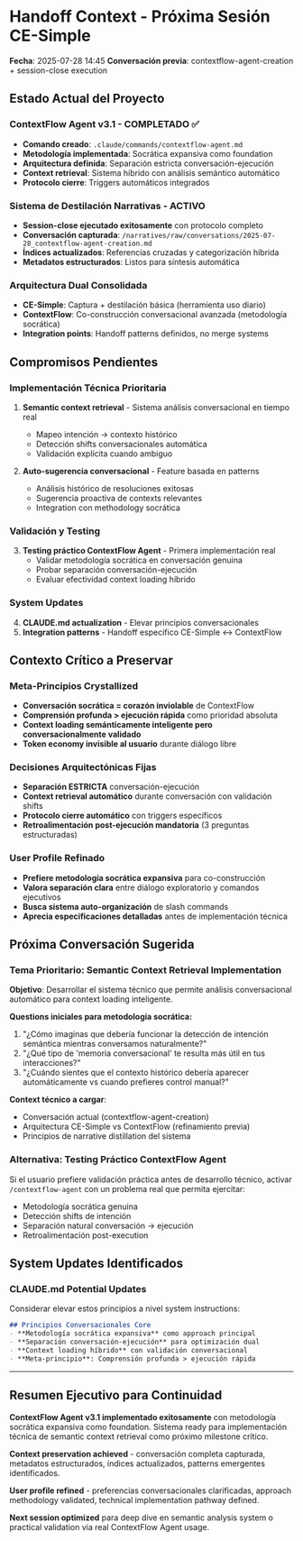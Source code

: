 # Handoff Context - Próxima Sesión CE-Simple

**Fecha**: 2025-07-28 14:45
**Conversación previa**: contextflow-agent-creation + session-close execution

## Estado Actual del Proyecto

### ContextFlow Agent v3.1 - COMPLETADO ✅
- **Comando creado**: `.claude/commands/contextflow-agent.md`
- **Metodología implementada**: Socrática expansiva como foundation
- **Arquitectura definida**: Separación estricta conversación-ejecución
- **Context retrieval**: Sistema híbrido con análisis semántico automático
- **Protocolo cierre**: Triggers automáticos integrados

### Sistema de Destilación Narrativas - ACTIVO
- **Session-close ejecutado exitosamente** con protocolo completo
- **Conversación capturada**: `/narratives/raw/conversations/2025-07-28_contextflow-agent-creation.md`
- **Índices actualizados**: Referencias cruzadas y categorización híbrida
- **Metadatos estructurados**: Listos para síntesis automática

### Arquitectura Dual Consolidada
- **CE-Simple**: Captura + destilación básica (herramienta uso diario)
- **ContextFlow**: Co-construcción conversacional avanzada (metodología socrática)
- **Integration points**: Handoff patterns definidos, no merge systems

## Compromisos Pendientes

### Implementación Técnica Prioritaria
1. **Semantic context retrieval** - Sistema análisis conversacional en tiempo real
   - Mapeo intención → contexto histórico
   - Detección shifts conversacionales automática
   - Validación explícita cuando ambiguo

2. **Auto-sugerencia conversacional** - Feature basada en patterns
   - Análisis histórico de resoluciones exitosas
   - Sugerencia proactiva de contexts relevantes
   - Integration con methodology socrática

### Validación y Testing
3. **Testing práctico ContextFlow Agent** - Primera implementación real
   - Validar metodología socrática en conversación genuina
   - Probar separación conversación-ejecución
   - Evaluar efectividad context loading híbrido

### System Updates
4. **CLAUDE.md actualization** - Elevar principios conversacionales
5. **Integration patterns** - Handoff específico CE-Simple ↔ ContextFlow

## Contexto Crítico a Preservar

### Meta-Principios Crystallized
- **Conversación socrática = corazón inviolable** de ContextFlow
- **Comprensión profunda > ejecución rápida** como prioridad absoluta
- **Context loading semánticamente inteligente pero conversacionalmente validado**
- **Token economy invisible al usuario** durante diálogo libre

### Decisiones Arquitectónicas Fijas
- **Separación ESTRICTA** conversación-ejecución
- **Context retrieval automático** durante conversación con validación shifts
- **Protocolo cierre automático** con triggers específicos
- **Retroalimentación post-ejecución mandatoria** (3 preguntas estructuradas)

### User Profile Refinado
- **Prefiere metodología socrática expansiva** para co-construcción
- **Valora separación clara** entre diálogo exploratorio y comandos ejecutivos
- **Busca sistema auto-organización** de slash commands
- **Aprecia especificaciones detalladas** antes de implementación técnica

## Próxima Conversación Sugerida

### Tema Prioritario: **Semantic Context Retrieval Implementation**

**Objetivo**: Desarrollar el sistema técnico que permite análisis conversacional automático para context loading inteligente.

**Questions iniciales para metodología socrática:**
1. "¿Cómo imaginas que debería funcionar la detección de intención semántica mientras conversamos naturalmente?"
2. "¿Qué tipo de 'memoria conversacional' te resulta más útil en tus interacciones?"
3. "¿Cuándo sientes que el contexto histórico debería aparecer automáticamente vs cuando prefieres control manual?"

**Context técnico a cargar**:
- Conversación actual (contextflow-agent-creation)
- Arquitectura CE-Simple vs ContextFlow (refinamiento previa)
- Principios de narrative distillation del sistema

### Alternativa: **Testing Práctico ContextFlow Agent**

Si el usuario prefiere validación práctica antes de desarrollo técnico, activar `/contextflow-agent` con un problema real que permita ejercitar:
- Metodología socrática genuina
- Detección shifts de intención  
- Separación natural conversación → ejecución
- Retroalimentación post-execution

## System Updates Identificados

### CLAUDE.md Potential Updates
Considerar elevar estos principios a nivel system instructions:

```markdown
## Principios Conversacionales Core
- **Metodología socrática expansiva** como approach principal
- **Separación conversación-ejecución** para optimización dual
- **Context loading híbrido** con validación conversacional
- **Meta-principio**: Comprensión profunda > ejecución rápida
```

---

## Resumen Ejecutivo para Continuidad

**ContextFlow Agent v3.1 implementado exitosamente** con metodología socrática expansiva como foundation. Sistema ready para implementación técnica de semantic context retrieval como próximo milestone crítico.

**Context preservation achieved** - conversación completa capturada, metadatos estructurados, índices actualizados, patterns emergentes identificados.

**User profile refined** - preferencias conversacionales clarificadas, approach methodology validated, technical implementation pathway defined.

**Next session optimized** para deep dive en semantic analysis system o practical validation via real ContextFlow Agent usage.
